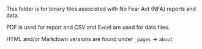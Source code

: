 This folder is for binary files associated with No Fear Act (NFA) reports and data.

PDF is used for report and CSV and Excel are used for data files.

HTML and/or Markdown versions are found under `_pages` -> `about`
